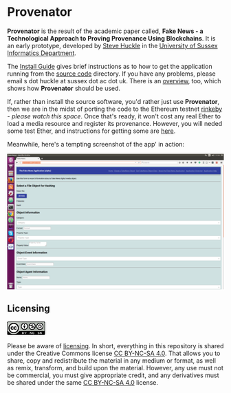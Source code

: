 # Provenator

**Provenator** is the result of the academic paper called, **Fake News - a Technological Approach to Proving Provenance Using Blockchains**. It is an early prototype, developed by [Steve Huckle](http://www.sussex.ac.uk/profiles/307882) in the [University of Sussex Informatics Department](http://www.sussex.ac.uk/informatics/).

The [Install Guide](docs/INSTALL.md) gives brief instructions as to how to get the application running from the [source code](src) directory. If you have any problems, please email s dot huckle at sussex dot ac dot uk. There is an [overview](docs/OVERVIEW.md), too, which shows how **Provenator** should be used.

If, rather than install the source software, you'd rather just use **Provenator**, then we are in the midst of porting the code to the Ethereum testnet [rinkeby](https://www.rinkeby.io) - *please watch this space*. Once that's ready, it won't cost any real Ether to load a media resource and register its provenance. However, you will neded some test Ether, and instructions for getting some are [here](https://www.rinkeby.io/#faucet).

Meanwhile, here's a tempting screenshot of the app' in action:

![Provenator homepage](images/fakeNewsApp.png)

## Licensing

![CC BY-NC-SA 4.0](images/ccbyncsa.png)

Please be aware of [licensing](docs/LICENSE.md). In short, everything in this repository is shared under the Creative Commons license [CC BY-NC-SA 4.0](https://creativecommons.org/licenses/by-nc-nd/4.0/). That allows you to share, copy and redistribute the material in any medium or format, as well as remix, transform, and build upon the material. However, any use must not be commercial, you must give appropriate credit, and any derivatives must be shared under the same [CC BY-NC-SA 4.0](https://creativecommons.org/licenses/by-nc-nd/4.0/) license.
